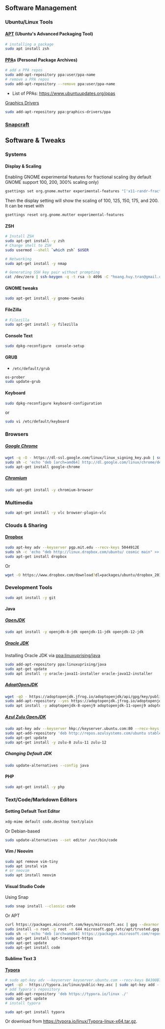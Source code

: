 ## Software Management

### Ubuntu/Linux Tools

#### [APT](https://help.ubuntu.com/lts/serverguide/apt.html.en) (Ubuntu's Advanced Packaging Tool)

```sh
# installing a package
sudo apt install zsh

```

#### [PPA](https://help.ubuntu.com/community/PPA)s (Personal Package Archives)

```sh
# add a PPA repos
sudo add-apt-repository ppa:user/ppa-name
# remove a PPA repos
sudo add-apt-repository --remove ppa:user/ppa-name
```

* List of PPAs: https://www.ubuntuupdates.org/ppas

[Graphics Drivers](https://launchpad.net/~graphics-drivers/+archive/ubuntu/ppa)

```sh
sudo add-apt-repository ppa:graphics-drivers/ppa
```

### [Snapcraft](https://snapcraft.io/)

## Software & Tweaks

### Systems

#### Display & Scaling

Enabling GNOME experimental features for fractional scaling (by default GNOME support 100, 200, 300% scaling only)

```sh
gsettings set org.gnome.mutter experimental-features "['x11-randr-fractional-scaling']"
```

Then the display setting will show the scaling of  100, 125, 150, 175, and 200. It can be reset with

```sh
gsettings reset org.gnome.mutter experimental-features
```



#### ZSH

```sh
# Install ZSH
sudo apt-get install -y zsh
# Change shell to ZSH
sudo usermod --shell `which zsh` $USER

# Networking
sudo apt-get install -y nmap

# Generating SSH key pair without prompting
cat /dev/zero | ssh-keygen -q -t rsa -b 4096 -C "hoang.huy.tran@gmail.com" -N ""
```

#### GNOME tweaks

```sh
sudo apt-get install -y gnome-tweaks
```

#### FileZilla

```sh
# Filezilla
sudo apt-get install -y filezilla
```

#### Console Text

```sh
sudo dpkg-reconfigure  console-setup
```

#### GRUB

* `/etc/default/grub`

```sh
os-prober
sudo update-grub
```

#### Keyboard

```sh
sudo dpkg-reconfigure keyboard-configuration
```

or

```sh
sudo vi /etc/default/keyboard
```


### Browsers

##### [Google Chrome](https://www.google.com/chrome/)

```sh
wget -q -O - https://dl-ssl.google.com/linux/linux_signing_key.pub | sudo apt-key add -
sudo sh -c 'echo "deb [arch=amd64] http://dl.google.com/linux/chrome/deb/ stable main" >> /etc/apt/sources.list.d/google.list'
sudo apt-get install google-chrome
```

##### [Chromium](http://www.chromium.org/)

```sh
sudo apt-get install -y chromium-browser
```

### Multimedia

```sh
sudo apt-get install -y vlc browser-plugin-vlc
```

### Clouds & Sharing

#### [Dropbox](https://www.dropbox.com/)

```sh
sudo apt-key adv --keyserver pgp.mit.edu --recv-keys 5044912E
sudo sh -c 'echo "deb http://linux.dropbox.com/ubuntu/ cosmic main" >> /etc/apt/sources.list.d/dropbox.list'
sudo apt-get install dropbox
```

Or

```sh
wget -O https://www.dropbox.com/download?dl=packages/ubuntu/dropbox_2019.02.14_amd64.deb | sudo dpkg -i
```

### Development Tools

```sh
sudo apt install -y git
```

#### Java

##### [OpenJDK](https://openjdk.java.net/)

```sh
sudo apt install -y openjdk-8-jdk openjdk-11-jdk openjdk-12-jdk
```

##### [Oracle JDK](https://www.oracle.com/technetwork/java/javase/downloads/index.html)

Installing Oracle JDK via [ppa:linuxuprising/java](https://launchpad.net/~linuxuprising/+archive/ubuntu/java)

```sh
sudo add-apt-repository ppa:linuxuprising/java
sudo apt-get update
sudo apt install -y oracle-java11-installer oracle-java12-installer
```

##### [AdoptOpenJDK](https://adoptopenjdk.net/)

```sh
wget -qO - https://adoptopenjdk.jfrog.io/adoptopenjdk/api/gpg/key/public | sudo apt-key add -
sudo add-apt-repository --yes https://adoptopenjdk.jfrog.io/adoptopenjdk/deb/
sudo apt install -y adoptopenjdk-8-openj9 adoptopenjdk-11-openj9 adoptopenjdk-12-openj9
```

##### [Azul Zulu OpenJDK](https://www.azul.com/downloads/zulu/)

```sh
sudo apt-key adv --keyserver hkp://keyserver.ubuntu.com:80 --recv-keys 0xB1998361219BD9C9
sudo apt-add-repository 'deb http://repos.azulsystems.com/ubuntu stable main'
sudo apt-get update
sudo apt-get install -y zulu-8 zulu-11 zulu-12
```

##### Changing Default JDK

```sh
sudo update-alternatives --config java
```

#### PHP

```sh
sudo apt-get install -y php
```

### Text/Code/Markdown Editors

#### Setting Default Text Editor

```sh
xdg-mime default code.desktop text/plain
```

Or Debian-based

```sh
sudo update-alternatives --set editor /usr/bin/code
```

#### Vim / Neovim

```sh
sudo apt remove vim-tiny
sudo apt instal vim
# or neovim
sudo apt install neovim
```

#### Visual Studio Code

Using Snap

```sh
sudo snap install --classic code
```

Or APT

```sh
curl https://packages.microsoft.com/keys/microsoft.asc | gpg --dearmor > microsoft.gpg
sudo install -o root -g root -m 644 microsoft.gpg /etc/apt/trusted.gpg.d/
sudo sh -c 'echo "deb [arch=amd64] https://packages.microsoft.com/repos/vscode stable main" > /etc/apt/sources.list.d/vscode.list'
sudo apt-get install apt-transport-https
sudo apt-get update
sudo apt-get install code
```

#### Sublime Text 3

####  [Typora](https://typora.io/#linux)

```sh
# sudo apt-key adv --keyserver keyserver.ubuntu.com --recv-keys BA300B7755AFCFAE
wget -qO - https://typora.io/linux/public-key.asc | sudo apt-key add -
# add Typora's repository
sudo add-apt-repository 'deb https://typora.io/linux ./'
sudo apt-get update
# install typora

sudo apt-get install typora
```

Or download from <https://typora.io/linux/Typora-linux-x64.tar.gz>.
